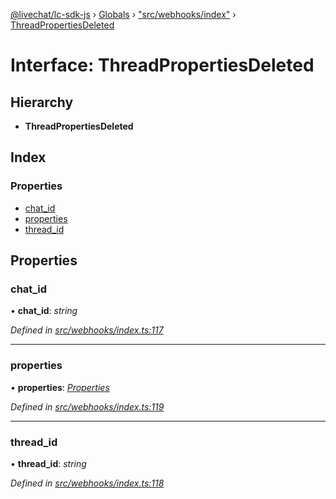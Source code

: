 [@livechat/lc-sdk-js](../README.md) › [Globals](../globals.md) › ["src/webhooks/index"](../modules/_src_webhooks_index_.md) › [ThreadPropertiesDeleted](_src_webhooks_index_.threadpropertiesdeleted.md)

# Interface: ThreadPropertiesDeleted

## Hierarchy

* **ThreadPropertiesDeleted**

## Index

### Properties

* [chat_id](_src_webhooks_index_.threadpropertiesdeleted.md#chat_id)
* [properties](_src_webhooks_index_.threadpropertiesdeleted.md#properties)
* [thread_id](_src_webhooks_index_.threadpropertiesdeleted.md#thread_id)

## Properties

###  chat_id

• **chat_id**: *string*

*Defined in [src/webhooks/index.ts:117](https://github.com/livechat/lc-sdk-js/blob/efba8ac/src/webhooks/index.ts#L117)*

___

###  properties

• **properties**: *[Properties](_src_objects_index_.properties.md)*

*Defined in [src/webhooks/index.ts:119](https://github.com/livechat/lc-sdk-js/blob/efba8ac/src/webhooks/index.ts#L119)*

___

###  thread_id

• **thread_id**: *string*

*Defined in [src/webhooks/index.ts:118](https://github.com/livechat/lc-sdk-js/blob/efba8ac/src/webhooks/index.ts#L118)*
